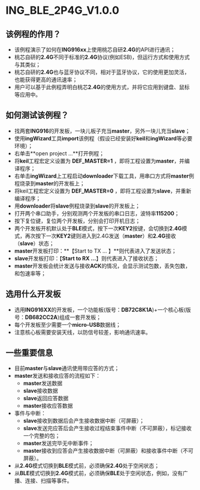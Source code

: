 # ING_BLE_2P4G_V1.0.0

## 该例程的作用？
  * 该例程演示了如何在**ING916xx**上使用桃芯自研**2.4G**的API进行通讯；
  * 桃芯自研的**2.4G**不同于标准的**2.4G**协议(例如ESB)，但运行方式和使用方式与其类似；
  * 桃芯自研的**2.4G**也与蓝牙协议不同，相对于蓝牙协议，它的使用更加灵活，也能获得更高的通讯速率；
  * 用户可以基于此例程弄明白桃芯**2.4G**的使用方式，并将它应用到键盘、鼠标等应用中。

## 如何测试该例程？
  * 找两套**ING916**的开发板，一块儿板子充当**master**，另外一块儿充当**slave**；
  * 使用**ingWizard**工具**import**该例程（假设已经安装好**keil**和**ingWizard**等必要环境）；
  * 右单击**open project ...**打开例程；
  * 将**keil**工程宏定义设置为 **DEF_MASTER=1** ，即将工程设置为**master**，并编译程序；
  * 右单击**ingWizard**上工程启动**downloader**下载工具，用串口方式将**master**例程烧录到**master**的开发板上；
  * 将keil工程宏定义设置为 **DEF_MASTER=0** ，即将工程设置为**slave**，并重新编译程序；
  * 用**downloader**将**slave**例程烧录到**slave**的开发板上；
  * 打开两个串口助手，分别观测两个开发板的串口日志，波特率**115200**；
  * 按下复位键，复位两个开发板，分别会打印开机日志；
  * 两个开发板开机默认处于**BLE**模式，按下一次**KEY2**按键，会切换到**2.4G**模式，再次按下一次**KEY2**键则进入到2.4G发送（**master**）和**2.4G**接收（**slave**）状态；
  * **master**开发板打印：**【Start to TX ... 】**则代表进入了发送状态；
  * **slave**开发板打印：【**Start to RX ...**】则代表进入了接收状态；
  * **master**开发板会统计发送与接收**ACK**的情况，会显示测试包数，丢失包数，和包速率等；

## 选用什么开发板
  * 选用**ING916XX**的开发板，一个功能板(版号：**DB72C8K1A**)+一个核心板(版号：**DB682CC2A**)组成一套开发板；
  * 每个开发板至少需要一个**micro-USB**数据线；
  * 注意核心板需要安装天线，以防信号较差，影响通讯速率。

## 一些重要信息
  * 目前**master**与**slave**通讯使用带应答的方式；
  * **master**发送和接收应答的流程如下：
    * **master**发送数据
    * **slave**接收数据
    * **slave**返回应答数据
    * **master**接收应答数据
  * 事件与中断：
    * **slave**接收到数据后会产生接收数据中断（可屏蔽）；
    * **slave**发送完应答后会产生接收过程结束事件中断（不可屏蔽），标记接收一个完整的包；
    * **master**发送完毕无中断事件；
    * **master**接收到应答会产生接收数据中断（可屏蔽）和接收事件中断（不可屏蔽）。
  * 从**2.4G**模式切换到**BLE**模式前，必须确保**2.4G**处于空闲状态；
  * 从**BLE**模式切换到**2.4G**模式前，必须确保**BLE**处于空闲状态，例如，没有广播、连接、扫描等事件。